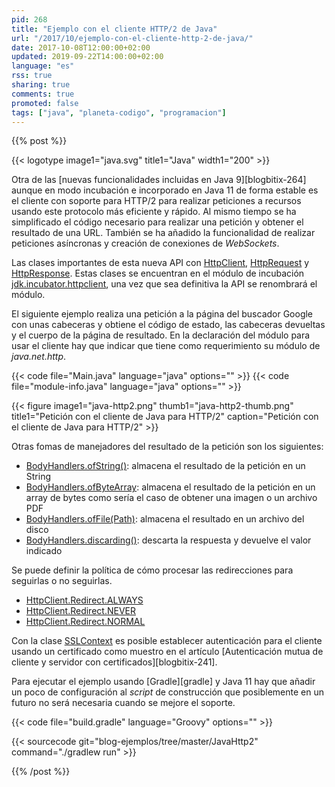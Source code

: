 ```yaml
---
pid: 268
title: "Ejemplo con el cliente HTTP/2 de Java"
url: "/2017/10/ejemplo-con-el-cliente-http-2-de-java/"
date: 2017-10-08T12:00:00+02:00
updated: 2019-09-22T14:00:00+02:00
language: "es"
rss: true
sharing: true
comments: true
promoted: false
tags: ["java", "planeta-codigo", "programacion"]
---
```


{{% post %}}


{{< logotype image1="java.svg" title1="Java" width1="200" >}}

Otra de las [nuevas funcionalidades incluidas en Java 9][blogbitix-264] aunque en modo incubación e incorporado en Java 11 de forma estable es el cliente con soporte para HTTP/2 para realizar peticiones a recursos usando este protocolo más eficiente y rápido. Al mismo tiempo se ha simplificado el código necesario para realizar una petición y obtener el resultado de una URL. También se ha añadido la funcionalidad de realizar peticiones asíncronas y creación de conexiones de _WebSockets_.

Las clases importantes de esta nueva API con [HttpClient](https://docs.oracle.com/en/java/javase/11/docs/api/java.net.http/java/net/http/HttpClient.html), [HttpRequest](https://docs.oracle.com/en/java/javase/11/docs/api/java.net.http/java/net/http/HttpRequest.html) y [HttpResponse](https://docs.oracle.com/en/java/javase/11/docs/api/java.net.http/java/net/http/HttpResponse.html). Estas clases se encuentran en el módulo de incubación [jdk.incubator.httpclient](https://docs.oracle.com/en/java/javase/11/docs/api/java.net.http/java/net/http/package-summary.html), una vez que sea definitiva la API se renombrará el módulo.

El siguiente ejemplo realiza una petición a la página del buscador Google con unas cabeceras y obtiene el código de estado, las cabeceras devueltas y el cuerpo de la página de resultado. En la declaración del módulo para usar el cliente hay que indicar que tiene como requerimiento su módulo de _java.net.http_.

{{< code file="Main.java" language="java" options="" >}}
{{< code file="module-info.java" language="java" options="" >}}

<div class="media">
    {{< figure
        image1="java-http2.png" thumb1="java-http2-thumb.png" title1="Petición con el cliente de Java para HTTP/2"
        caption="Petición con el cliente de Java para HTTP/2" >}}
</div>

Otras fomas de manejadores del resultado de la petición son los siguientes:

* [BodyHandlers.ofString()](https://docs.oracle.com/en/java/javase/11/docs/api/java.net.http/java/net/http/HttpResponse.BodyHandlers.html#ofString()): almacena el resultado de la petición en un String
* [BodyHandlers.ofByteArray](https://docs.oracle.com/en/java/javase/11/docs/api/java.net.http/java/net/http/HttpResponse.BodyHandlers.html#ofByteArray()): almacena el resultado de la petición en un array de bytes como sería el caso de obtener una imagen o un archivo PDF
* [BodyHandlers.ofFile(Path)](https://docs.oracle.com/en/java/javase/11/docs/api/java.net.http/java/net/http/HttpResponse.BodyHandlers.html#ofFile(java.nio.file.Path)): almacena el resultado en un archivo del disco
* [BodyHandlers.discarding()](https://docs.oracle.com/en/java/javase/11/docs/api/java.net.http/java/net/http/HttpResponse.BodyHandlers.html#discarding()): descarta la respuesta y devuelve el valor indicado

Se puede definir la política de cómo procesar las redirecciones para seguirlas o no seguirlas.

* [HttpClient.Redirect.ALWAYS](https://docs.oracle.com/en/java/javase/11/docs/api/java.net.http/java/net/http/HttpClient.Redirect.html#ALWAYS)
* [HttpClient.Redirect.NEVER](https://docs.oracle.com/en/java/javase/11/docs/api/java.net.http/java/net/http/HttpClient.Redirect.html#NEVER)
* [HttpClient.Redirect.NORMAL](https://docs.oracle.com/en/java/javase/11/docs/api/java.net.http/java/net/http/HttpClient.Redirect.html#NORMAL)

Con la clase [SSLContext](https://docs.oracle.com/en/java/javase/11/docs/api/java.base/javax/net/ssl/SSLContext.html) es posible establecer autenticación para el cliente usando un certificado como muestro en el artículo [Autenticación mutua de cliente y servidor con certificados][blogbitix-241].

Para ejecutar el ejemplo usando [Gradle][gradle] y Java 11 hay que añadir un poco de configuración al _script_ de construcción que posiblemente en un futuro no será necesaria cuando se mejore el soporte.

{{< code file="build.gradle" language="Groovy" options="" >}}

{{< sourcecode git="blog-ejemplos/tree/master/JavaHttp2" command="./gradlew run" >}}

{{% /post %}}
